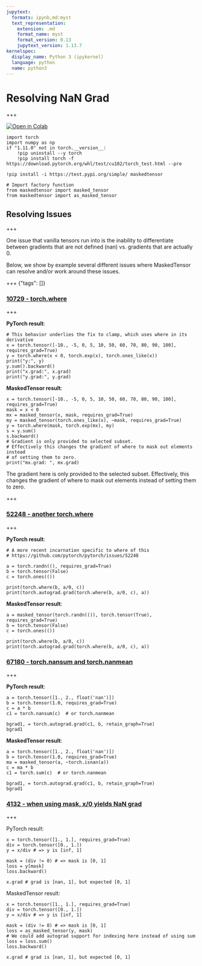 ```yaml
---
jupytext:
  formats: ipynb,md:myst
  text_representation:
    extension: .md
    format_name: myst
    format_version: 0.13
    jupytext_version: 1.13.7
kernelspec:
  display_name: Python 3 (ipykernel)
  language: python
  name: python3
---
```


# Resolving NaN Grad

+++

[![Open in Colab](https://colab.research.google.com/assets/colab-badge.svg)](https://github.com/pytorch/maskedtensor/tree/main/docs/notebooks/nan_grad.ipynb)

```{code-cell} ipython3
import torch
import numpy as np
if "1.11.0" not in torch.__version__:
    !pip uninstall --y torch
    !pip install torch -f https://download.pytorch.org/whl/test/cu102/torch_test.html --pre
```

```{code-cell} ipython3
!pip install -i https://test.pypi.org/simple/ maskedtensor
```

```{code-cell} ipython3
# Import factory function
from maskedtensor import masked_tensor
from maskedtensor import as_masked_tensor
```

## Resolving Issues

+++

One issue that vanilla tensors run into is the inability to differentiate between gradients that are not defined (nan) vs. gradients that are actually 0.

Below, we show by example several different issues where MaskedTensor can resolve and/or work around these issues.

+++ {"tags": []}

### [10729 - torch.where](https://github.com/pytorch/pytorch/issues/10729)

+++

**PyTorch result**:

```{code-cell} ipython3
# This behavior underlies the fix to clamp, which uses where in its derivative
x = torch.tensor([-10., -5, 0, 5, 10, 50, 60, 70, 80, 90, 100], requires_grad=True)
y = torch.where(x < 0, torch.exp(x), torch.ones_like(x))
print("y:", y)
y.sum().backward()
print("x.grad:", x.grad)
print("y.grad:", y.grad)
```

**MaskedTensor result**:

```{code-cell} ipython3
x = torch.tensor([-10., -5, 0, 5, 10, 50, 60, 70, 80, 90, 100], requires_grad=True)
mask = x < 0
mx = masked_tensor(x, mask, requires_grad=True)
my = masked_tensor(torch.ones_like(x), ~mask, requires_grad=True)
y = torch.where(mask, torch.exp(mx), my)
s = y.sum()
s.backward()
# Gradient is only provided to selected subset.
# Effectively this changes the gradient of where to mask out elements instead
# of setting them to zero.
print("mx.grad: ", mx.grad)
```

The gradient here is only provided to the selected subset. Effectively, this changes the gradient of where to mask out elements instead of setting them to zero.

+++

### [52248 - another torch.where](https://github.com/pytorch/pytorch/issues/52248)

+++

**PyTorch result**:

```{code-cell} ipython3
# A more recent incarnation specific to where of this
# https://github.com/pytorch/pytorch/issues/52248

a = torch.randn((), requires_grad=True)
b = torch.tensor(False)
c = torch.ones(())

print(torch.where(b, a/0, c))
print(torch.autograd.grad(torch.where(b, a/0, c), a))
```

**MaskedTensor result**:

```{code-cell} ipython3
a = masked_tensor(torch.randn(()), torch.tensor(True), requires_grad=True)
b = torch.tensor(False)
c = torch.ones(())

print(torch.where(b, a/0, c))
print(torch.autograd.grad(torch.where(b, a/0, c), a))
```

### [67180 - torch.nansum and torch.nanmean](https://github.com/pytorch/pytorch/issues/67180)

+++

**PyTorch result**:

```{code-cell} ipython3
a = torch.tensor([1., 2., float('nan')])
b = torch.tensor(1.0, requires_grad=True)
c = a * b
c1 = torch.nansum(c)  # or torch.nanmean

bgrad1, = torch.autograd.grad(c1, b, retain_graph=True)
bgrad1
```

**MaskedTensor result**:

```{code-cell} ipython3
a = torch.tensor([1., 2., float('nan')])
b = torch.tensor(1.0, requires_grad=True)
ma = masked_tensor(a, ~torch.isnan(a))
c = ma * b
c1 = torch.sum(c)  # or torch.nanmean

bgrad1, = torch.autograd.grad(c1, b, retain_graph=True)
bgrad1
```

### [4132 - when using mask, x/0 yields NaN grad](https://github.com/pytorch/pytorch/issues/4132)

+++

PyTorch result:

```{code-cell} ipython3
x = torch.tensor([1., 1.], requires_grad=True)
div = torch.tensor([0., 1.])
y = x/div # => y is [inf, 1]

mask = (div != 0) # => mask is [0, 1]
loss = y[mask]
loss.backward()

x.grad # grad is [nan, 1], but expected [0, 1]
```

MaskedTensor result:

```{code-cell} ipython3
x = torch.tensor([1., 1.], requires_grad=True)
div = torch.tensor([0., 1.])
y = x/div # => y is [inf, 1]

mask = (div != 0) # => mask is [0, 1]
loss = as_masked_tensor(y, mask)
# We could add autograd support for indexing here instead of using sum
loss = loss.sum()
loss.backward()

x.grad # grad is [nan, 1], but expected [0, 1]
```

```{code-cell} ipython3

```
